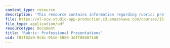 ```yaml
---
content_type: resource
description: 'This resource contains information regarding rubric: professional presentations.'
file: https://ol-ocw-studio-app-production.s3.amazonaws.com/courses/15-279-management-communication-for-undergraduates-fall-2012/f82f82a99c8c051e50883dff08487140_MIT15_279F12_rubrcPrsnt.pdf
file_type: application/pdf
resourcetype: Document
title: 'Rubric: Professional Presentations'
uid: f82f82a9-9c8c-051e-5088-3dff08487140
---
```

